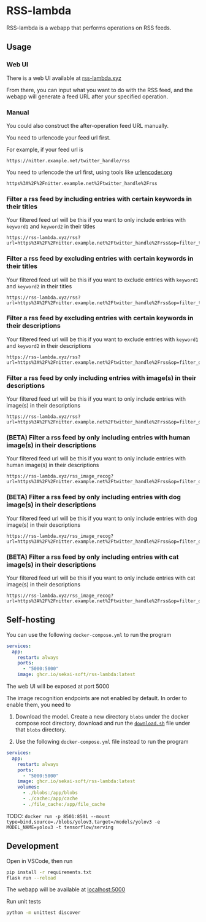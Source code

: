 # RSS-lambda
RSS-lambda is a webapp that performs operations on RSS feeds.

## Usage

### Web UI

There is a web UI available at [rss-lambda.xyz](https://rss-lambda.xyz)

From there, you can input what you want to do with the RSS feed,
and the webapp will generate a feed URL after your specified operation.

### Manual

You could also construct the after-operation feed URL manually.

You need to urlencode your feed url first.

For example, if your feed url is
```
https://nitter.example.net/twitter_handle/rss
```

You need to urlencode the url first, using tools like [urlencoder.org](https://www.urlencoder.org/)
```
https%3A%2F%2Fnitter.example.net%2Ftwitter_handle%2Frss
```

### Filter a rss feed by including entries with certain keywords in their titles
Your filtered feed url will be this if you want to only include entries with `keyword1` and `keyword2` in their titles
```
https://rss-lambda.xyz/rss?url=https%3A%2F%2Fnitter.example.net%2Ftwitter_handle%2Frss&op=filter_title_incl_substrs&param=keyword1&param=keyword2
```

### Filter a rss feed by excluding entries with certain keywords in their titles
Your filtered feed url will be this if you want to exclude entries with `keyword1` and `keyword2` in their titles
```
https://rss-lambda.xyz/rss?url=https%3A%2F%2Fnitter.example.net%2Ftwitter_handle%2Frss&op=filter_title_excl_substrs&param=keyword1&param=keyword2
```

### Filter a rss feed by excluding entries with certain keywords in their descriptions
Your filtered feed url will be this if you want to exclude entries with `keyword1` and `keyword2` in their descriptions
```
https://rss-lambda.xyz/rss?url=https%3A%2F%2Fnitter.example.net%2Ftwitter_handle%2Frss&op=filter_desc_excl_substrs&param=keyword1&param=keyword2
```

### Filter a rss feed by only including entries with image(s) in their descriptions
Your filtered feed url will be this if you want to only include entries with image(s) in their descriptions
```
https://rss-lambda.xyz/rss?url=https%3A%2F%2Fnitter.example.net%2Ftwitter_handle%2Frss&op=filter_desc_cont_img
```

### (BETA) Filter a rss feed by only including entries with human image(s) in their descriptions
Your filtered feed url will be this if you want to only include entries with human image(s) in their descriptions
```
https://rss-lambda.xyz/rss_image_recog?url=https%3A%2F%2Fnitter.example.net%2Ftwitter_handle%2Frss&op=filter_desc_cont_img
```

### (BETA) Filter a rss feed by only including entries with dog image(s) in their descriptions
Your filtered feed url will be this if you want to only include entries with dog image(s) in their descriptions
```
https://rss-lambda.xyz/rss_image_recog?url=https%3A%2F%2Fnitter.example.net%2Ftwitter_handle%2Frss&op=filter_desc_cont_img_dog
```

### (BETA) Filter a rss feed by only including entries with cat image(s) in their descriptions
Your filtered feed url will be this if you want to only include entries with cat image(s) in their descriptions
```
https://rss-lambda.xyz/rss_image_recog?url=https%3A%2F%2Fnitter.example.net%2Ftwitter_handle%2Frss&op=filter_desc_cont_img_cat
```

## Self-hosting

You can use the following `docker-compose.yml` to run the program
```yaml
services:
  app:
    restart: always
    ports:
      - "5000:5000"
    image: ghcr.io/sekai-soft/rss-lambda:latest
```

The web UI will be exposed at port 5000

The image recognition endpoints are not enabled by default. In order to enable them, you need to

1. Download the model. Create a new directory `blobs` under the docker compose root directory, download and run the [`download.sh`](https://github.com/sekai-soft/rss-lambda/blob/master/blobs/download.sh) file under that `blobs` directory.

2. Use the following `docker-compose.yml` file instead to run the program
```yaml
services:
  app:
    restart: always
    ports:
      - "5000:5000"
    image: ghcr.io/sekai-soft/rss-lambda:latest
    volumes:
      - ./blobs:/app/blobs
      - ./cache:/app/cache
      - ./file_cache:/app/file_cache
```

TODO: `docker run -p 8501:8501 --mount type=bind,source=./blobs/yolov3,target=/models/yolov3 -e MODEL_NAME=yolov3 -t tensorflow/serving`

## Development

Open in VSCode, then run

```bash
pip install -r requirements.txt
flask run --reload
```

The webapp will be available at [localhost:5000](http://localhost:5000)

Run unit tests

```bash
python -m unittest discover
```
